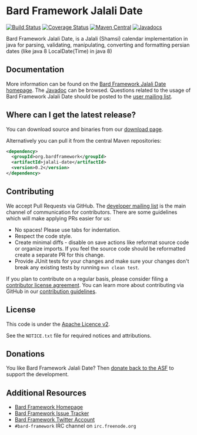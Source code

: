 Bard Framework Jalali Date
===================
[![Build Status](https://travis-ci.org/bard-framework/jalali-date.svg)](https://travis-ci.org/bard-framework/jalali-date)
[![Coverage Status](https://coveralls.io/repos/bard-framework/jalali-date/badge.svg)](https://coveralls.io/r/bard-framework/jalali-date)
[![Maven Central](https://maven-badges.herokuapp.com/maven-central/org.bardframework.commons/jalali-date/badge.svg)](https://maven-badges.herokuapp.com/maven-central/org.bardframework.commons/jalali-date/)
[![Javadocs](https://javadoc.io/badge/org.bardframework.commons/jalali-date/0.2.svg)](https://javadoc.io/doc/org.bardframework.commons/jalali-date/0.2)

Bard Framework Jalali Date, is a Jalali (Shamsi) calendar implementation in java for parsing, validating, manipulating, 
  converting and formatting persian dates (like java 8 LocalDate(Time) in java 8)


Documentation
-------------

More information can be found on the [Bard Framework Jalali Date homepage](https://bardframework.ir/proper/jalali-date).
The [Javadoc](https://bardframework.ir/proper/jalali-date/apidocs) can be browsed.
Questions related to the usage of Bard Framework Jalali Date should be posted to the [user mailing list][ml].

Where can I get the latest release?
-----------------------------------
You can download source and binaries from our [download page](https://bardframework.ir/proper/jalali-date/download_lang.cgi).

Alternatively you can pull it from the central Maven repositories:

```xml
<dependency>
  <groupId>org.bardframework</groupId>
  <artifactId>jalali-date</artifactId>
  <version>0.2</version>
</dependency>
```

Contributing
------------

We accept Pull Requests via GitHub. The [developer mailing list][ml] is the main channel of communication for contributors.
There are some guidelines which will make applying PRs easier for us:
+ No spaces! Please use tabs for indentation.
+ Respect the code style.
+ Create minimal diffs - disable on save actions like reformat source code or organize imports. If you feel the source code should be reformatted create a separate PR for this change.
+ Provide JUnit tests for your changes and make sure your changes don't break any existing tests by running ```mvn clean test```.

If you plan to contribute on a regular basis, please consider filing a [contributor license agreement](https://www.apache.org/licenses/#clas).
You can learn more about contributing via GitHub in our [contribution guidelines](CONTRIBUTING.md).

License
-------
This code is under the [Apache Licence v2](https://www.apache.org/licenses/LICENSE-2.0).

See the `NOTICE.txt` file for required notices and attributions.

Donations
---------
You like Bard Framework Jalali Date? Then [donate back to the ASF](https://www.apache.org/foundation/contributing.html) to support the development.

Additional Resources
--------------------

+ [Bard Framework Homepage](https://bardframework.ir/)
+ [Bard Framework Issue Tracker](https://issues.bardframework.ir/browse/JALALIDATE)
+ [Bard Framework Twitter Account](https://twitter.com/BardFramework)
+ `#bard-framework` IRC channel on `irc.freenode.org`

[ml]:https://bardframework.ir/mail-lists.html
